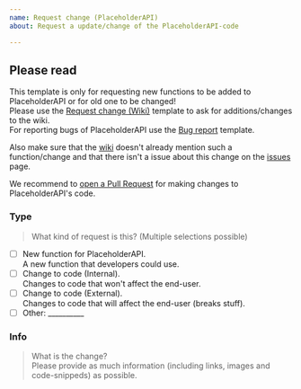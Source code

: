```yaml
---
name: Request change (PlaceholderAPI)
about: Request a update/change of the PlaceholderAPI-code

---
```


[Request change (Wiki)]: https://github.com/PlaceholderAPI/PlaceholderAPI/issues/new?template=change_request_wiki.md
[Bug report]: https://github.com/PlaceholderAPI/PlaceholderAPI/issues/new?template=bug_report.md
[issues]: https://github.com/PlaceholderAPI/PlaceholderAPI/issues
[wiki]: https://github.com/PlaceholderAPI/PlaceholderAPI/wiki
[Pull Requests]: https://github.com/PlaceholderAPI/PlaceholderAPI/pulls

## Please read
This template is only for requesting new functions to be added to PlaceholderAPI or for old one to be changed!  
Please use the [Request change (Wiki)] template to ask for additions/changes to the wiki.  
For reporting bugs of PlaceholderAPI use the [Bug report] template.

Also make sure that the [wiki] doesn't already mention such a function/change and that there isn't a issue about this change on the [issues] page.

We recommend to [open a Pull Request][Pull Requests] for making changes to PlaceholderAPI's code.

### Type
> What kind of request is this? (Multiple selections possible)
<!--
      Please select the right options by replacing the [ ] with a [x]
-->
- [ ] New function for PlaceholderAPI.  
A new function that developers could use.
- [ ] Change to code (Internal).  
Changes to code that won't affect the end-user.
- [ ] Change to code (External).  
Changes to code that will affect the end-user (breaks stuff).
- [ ] Other: __________ <!-- Use this if none of the above matches your request -->

### Info
> What is the change?  
> Please provide as much information (including links, images and code-snippeds) as possible.
<!-- Please write below this line to prevent formatting issues -->

